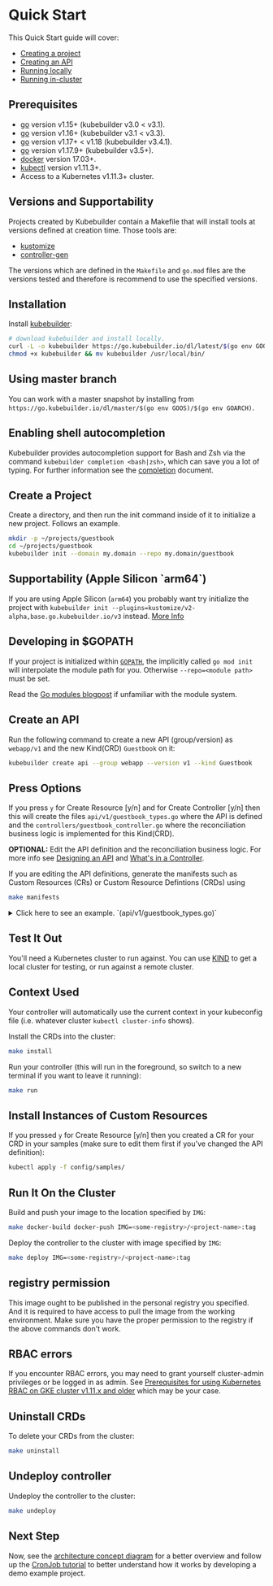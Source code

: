 # Quick Start

This Quick Start guide will cover:

- [Creating a project](#create-a-project)
- [Creating an API](#create-an-api)
- [Running locally](#test-it-out)
- [Running in-cluster](#run-it-on-the-cluster)

## Prerequisites

- [go](https://golang.org/dl/) version v1.15+ (kubebuilder v3.0 < v3.1).
- [go](https://golang.org/dl/) version v1.16+ (kubebuilder v3.1 < v3.3).
- [go](https://golang.org/dl/) version v1.17+ < v1.18 (kubebuilder v3.4.1).
- [go](https://golang.org/dl/) version v1.17.9+ (kubebuilder v3.5+).
- [docker](https://docs.docker.com/install/) version 17.03+.
- [kubectl](https://kubernetes.io/docs/tasks/tools/install-kubectl/) version v1.11.3+.
- Access to a Kubernetes v1.11.3+ cluster.

<aside class="note">
<h1>Versions and Supportability</h1>

Projects created by Kubebuilder contain a Makefile that will install tools at versions defined at creation time. Those tools are:
- [kustomize](https://github.com/kubernetes-sigs/kustomize)
- [controller-gen](https://github.com/kubernetes-sigs/controller-tools)

The versions which are defined in the `Makefile` and `go.mod` files are the versions tested and therefore is recommend to use the specified versions.

</aside>

## Installation

Install [kubebuilder](https://sigs.k8s.io/kubebuilder):

```bash
# download kubebuilder and install locally.
curl -L -o kubebuilder https://go.kubebuilder.io/dl/latest/$(go env GOOS)/$(go env GOARCH)
chmod +x kubebuilder && mv kubebuilder /usr/local/bin/
```

<aside class="note">
<h1>Using master branch</h1>

You can work with a master snapshot by installing from `https://go.kubebuilder.io/dl/master/$(go env GOOS)/$(go env GOARCH)`.

</aside>

<aside class="note">
<h1>Enabling shell autocompletion</h1>

Kubebuilder provides autocompletion support for Bash and Zsh via the command `kubebuilder completion <bash|zsh>`, which can save you a lot of typing. For further information see the [completion](./reference/completion.md) document.

</aside>

## Create a Project

Create a directory, and then run the init command inside of it to initialize a new project. Follows an example.

```bash
mkdir -p ~/projects/guestbook
cd ~/projects/guestbook
kubebuilder init --domain my.domain --repo my.domain/guestbook
```

<aside class="note">
<h1>Supportability (Apple Silicon `arm64`)</h1>

If you are using Apple Silicon (`arm64`) you probably want try initialize the project with
`kubebuilder init --plugins=kustomize/v2-alpha,base.go.kubebuilder.io/v3` instead. [More Info][more-info]

</aside>

<aside class="note">
<h1>Developing in $GOPATH</h1>

If your project is initialized within [`GOPATH`][GOPATH-golang-docs], the implicitly called `go mod init` will interpolate the module path for you.
Otherwise `--repo=<module path>` must be set.

Read the [Go modules blogpost][go-modules-blogpost] if unfamiliar with the module system.

</aside>


## Create an API

Run the following command to create a new API (group/version) as `webapp/v1` and the new Kind(CRD) `Guestbook` on it:

```bash
kubebuilder create api --group webapp --version v1 --kind Guestbook
```

<aside class="note">
<h1>Press Options</h1>

If you press `y` for Create Resource [y/n] and for Create Controller [y/n] then this will create the files `api/v1/guestbook_types.go` where the API is defined
and the `controllers/guestbook_controller.go` where the reconciliation business logic is implemented for this Kind(CRD).

</aside>


**OPTIONAL:** Edit the API definition and the reconciliation business
logic. For more info see [Designing an API](/cronjob-tutorial/api-design.md) and [What's in
a Controller](cronjob-tutorial/controller-overview.md).

If you are editing the API definitions, generate the manifests such as Custom Resources (CRs) or Custom Resource Defintions (CRDs) using
```bash
make manifests
```

<details><summary>Click here to see an example. `(api/v1/guestbook_types.go)` </summary>
<p>

```go
// GuestbookSpec defines the desired state of Guestbook
type GuestbookSpec struct {
	// INSERT ADDITIONAL SPEC FIELDS - desired state of cluster
	// Important: Run "make" to regenerate code after modifying this file

	// Quantity of instances
	// +kubebuilder:validation:Minimum=1
	// +kubebuilder:validation:Maximum=10
	Size int32 `json:"size"`

	// Name of the ConfigMap for GuestbookSpec's configuration
	// +kubebuilder:validation:MaxLength=15
	// +kubebuilder:validation:MinLength=1
	ConfigMapName string `json:"configMapName"`

	// +kubebuilder:validation:Enum=Phone;Address;Name
	Type string `json:"alias,omitempty"`
}

// GuestbookStatus defines the observed state of Guestbook
type GuestbookStatus struct {
	// INSERT ADDITIONAL STATUS FIELD - define observed state of cluster
	// Important: Run "make" to regenerate code after modifying this file

	// PodName of the active Guestbook node.
	Active string `json:"active"`

	// PodNames of the standby Guestbook nodes.
	Standby []string `json:"standby"`
}

// +kubebuilder:object:root=true
// +kubebuilder:subresource:status
// +kubebuilder:resource:scope=Cluster

// Guestbook is the Schema for the guestbooks API
type Guestbook struct {
	metav1.TypeMeta   `json:",inline"`
	metav1.ObjectMeta `json:"metadata,omitempty"`

	Spec   GuestbookSpec   `json:"spec,omitempty"`
	Status GuestbookStatus `json:"status,omitempty"`
}
```

</p>
</details>


## Test It Out

You'll need a Kubernetes cluster to run against.  You can use
[KIND](https://sigs.k8s.io/kind) to get a local cluster for testing, or
run against a remote cluster.

<aside class="note">
<h1>Context Used</h1>

Your controller will automatically use the current context in your
kubeconfig file (i.e. whatever cluster `kubectl cluster-info` shows).

</aside>

Install the CRDs into the cluster:
```bash
make install
```

Run your controller (this will run in the foreground, so switch to a new
terminal if you want to leave it running):
```bash
make run
```

## Install Instances of Custom Resources

If you pressed `y` for Create Resource [y/n] then you created a CR for your CRD in your samples (make sure to edit them first if you've changed the
API definition):

```bash
kubectl apply -f config/samples/
```

## Run It On the Cluster

Build and push your image to the location specified by `IMG`:

```bash
make docker-build docker-push IMG=<some-registry>/<project-name>:tag
```

Deploy the controller to the cluster with image specified by `IMG`:

```bash
make deploy IMG=<some-registry>/<project-name>:tag
```

<aside class="note">
<h1>registry permission</h1>

This image ought to be published in the personal registry you specified. And it is required to have access to pull the image from the working environment.
Make sure you have the proper permission to the registry if the above commands don't work.

<h1>RBAC errors</h1>

If you encounter RBAC errors, you may need to grant yourself cluster-admin
privileges or be logged in as admin. See [Prerequisites for using Kubernetes RBAC on GKE cluster v1.11.x and older][pre-rbc-gke] which may be your case.

</aside>

## Uninstall CRDs

To delete your CRDs from the cluster:

```bash
make uninstall
```

## Undeploy controller

Undeploy the controller to the cluster:

```bash
make undeploy
```

## Next Step

Now, see the [architecture concept diagram][architecture-concept-diagram] for a better overview and follow up the [CronJob tutorial][cronjob-tutorial] to better understand how it works by developing a demo example project.

[pre-rbc-gke]: https://cloud.google.com/kubernetes-engine/docs/how-to/role-based-access-control#iam-rolebinding-bootstrap
[cronjob-tutorial]: https://book.kubebuilder.io/cronjob-tutorial/cronjob-tutorial.html
[GOPATH-golang-docs]: https://golang.org/doc/code.html#GOPATH
[go-modules-blogpost]: https://blog.golang.org/using-go-modules
[envtest]: https://book.kubebuilder.io/reference/testing/envtest.html
[architecture-concept-diagram]: architecture.md
[more-info]: plugins/kustomize-v2-alpha.md
